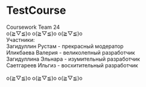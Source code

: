 # TestCourse
Coursework Team 24
\
o(≧▽≦)o o(≧▽≦)o o(≧▽≦)o
\
Участники:\
Загидуллин Рустам - прекрасный модератор\
Иликбаева Валерия - великолепный разработчик\
Загидуллина Эльнара - изумительный разработчик\
Саетгареев Ильгиз - восхитительный разработчик \
\
o(≧▽≦)o o(≧▽≦)o o(≧▽≦)o
